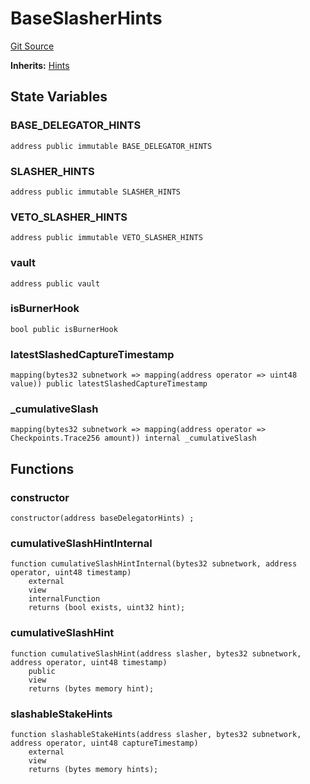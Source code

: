 # BaseSlasherHints
[Git Source](https://github.com/symbioticfi/core/blob/0515f07ba8e6512d27a7c84c3818ae0c899b4806/src/contracts/hints/SlasherHints.sol)

**Inherits:**
[Hints](/Users/andreikorokhov/symbiotic/core/docs/autogen/src/src/contracts/hints/Hints.sol/abstract.Hints.md)


## State Variables
### BASE_DELEGATOR_HINTS

```solidity
address public immutable BASE_DELEGATOR_HINTS
```


### SLASHER_HINTS

```solidity
address public immutable SLASHER_HINTS
```


### VETO_SLASHER_HINTS

```solidity
address public immutable VETO_SLASHER_HINTS
```


### vault

```solidity
address public vault
```


### isBurnerHook

```solidity
bool public isBurnerHook
```


### latestSlashedCaptureTimestamp

```solidity
mapping(bytes32 subnetwork => mapping(address operator => uint48 value)) public latestSlashedCaptureTimestamp
```


### _cumulativeSlash

```solidity
mapping(bytes32 subnetwork => mapping(address operator => Checkpoints.Trace256 amount)) internal _cumulativeSlash
```


## Functions
### constructor


```solidity
constructor(address baseDelegatorHints) ;
```

### cumulativeSlashHintInternal


```solidity
function cumulativeSlashHintInternal(bytes32 subnetwork, address operator, uint48 timestamp)
    external
    view
    internalFunction
    returns (bool exists, uint32 hint);
```

### cumulativeSlashHint


```solidity
function cumulativeSlashHint(address slasher, bytes32 subnetwork, address operator, uint48 timestamp)
    public
    view
    returns (bytes memory hint);
```

### slashableStakeHints


```solidity
function slashableStakeHints(address slasher, bytes32 subnetwork, address operator, uint48 captureTimestamp)
    external
    view
    returns (bytes memory hints);
```

